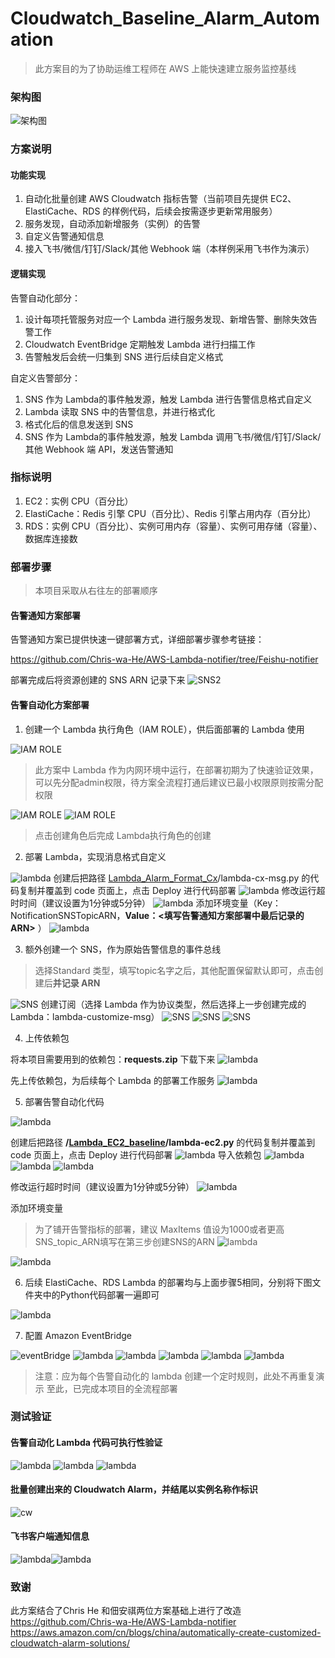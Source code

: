 # Cloudwatch_Baseline_Alarm_Automation

>此方案目的为了协助运维工程师在 AWS 上能快速建立服务监控基线

### 架构图

![架构图](https://github.com/jerrywonggithub/Cloudwatch_Baseline_Alarm_Automation/blob/main/cw_automation_architecture.png)

### 方案说明
#### 功能实现

1. 自动化批量创建 AWS Cloudwatch 指标告警（当前项目先提供 EC2、ElastiCache、RDS 的样例代码，后续会按需逐步更新常用服务）
2. 服务发现，自动添加新增服务（实例）的告警
3. 自定义告警通知信息
4. 接入飞书/微信/钉钉/Slack/其他 Webhook 端（本样例采用飞书作为演示）

#### 逻辑实现

告警自动化部分：

1. 设计每项托管服务对应一个 Lambda 进行服务发现、新增告警、删除失效告警工作
2. Cloudwatch EventBridge 定期触发 Lambda 进行扫描工作
3. 告警触发后会统一归集到 SNS 进行后续自定义格式

自定义告警部分：

1. SNS 作为 Lambda的事件触发源，触发 Lambda 进行告警信息格式自定义
2. Lambda 读取 SNS 中的告警信息，并进行格式化
3. 格式化后的信息发送到 SNS
4. SNS 作为 Lambda的事件触发源，触发 Lambda 调用飞书/微信/钉钉/Slack/其他 Webhook 端 API，发送告警通知



### 指标说明

1. EC2：实例 CPU（百分比）
2. ElastiCache：Redis 引擎 CPU（百分比）、Redis 引擎占用内存（百分比）
3. RDS：实例 CPU（百分比）、实例可用内存（容量）、实例可用存储（容量）、数据库连接数





### 部署步骤

>本项目采取从右往左的部署顺序



#### 告警通知方案部署

告警通知方案已提供快速一键部署方式，详细部署步骤参考链接：

https://github.com/Chris-wa-He/AWS-Lambda-notifier/tree/Feishu-notifier

部署完成后将资源创建的 SNS ARN 记录下来
![SNS2](https://github.com/jerrywonggithub/Cloudwatch_Baseline_Alarm_Automation/blob/main/capture/sns_feishu_arn.jpg)

#### 告警自动化方案部署

1. 创建一个 Lambda 执行角色（IAM ROLE），供后面部署的 Lambda 使用

![IAM ROLE](https://github.com/jerrywonggithub/Cloudwatch_Baseline_Alarm_Automation/blob/main/capture/iam_lambda_role.jpg)
>此方案中 Lambda 作为内网环境中运行，在部署初期为了快速验证效果，可以先分配admin权限，待方案全流程打通后建议已最小权限原则按需分配权限


![IAM ROLE](https://github.com/jerrywonggithub/Cloudwatch_Baseline_Alarm_Automation/blob/main/capture/iam_lambda_role_2.jpg)
![IAM ROLE](https://github.com/jerrywonggithub/Cloudwatch_Baseline_Alarm_Automation/blob/main/capture/iam_lambda_role_3.jpg)
>点击创建角色后完成 Lambda执行角色的创建



2. 部署 Lambda，实现消息格式自定义

![lambda](https://github.com/jerrywonggithub/Cloudwatch_Baseline_Alarm_Automation/blob/main/capture/lambda_cx_msg.jpg)
创建后把路径 [Lambda_Alarm_Format_Cx](https://github.com/jerrywonggithub/Cloudwatch_Baseline_Alarm_Automation/tree/main/Lambda_Alarm_Format_Cx)/lambda-cx-msg.py 的代码复制并覆盖到 code 页面上，点击 Deploy 进行代码部署
![lambda](https://github.com/jerrywonggithub/Cloudwatch_Baseline_Alarm_Automation/blob/main/capture/lambda_cx_msg_code.jpg)
修改运行超时时间（建议设置为1分钟或5分钟）
![lambda](https://github.com/jerrywonggithub/Cloudwatch_Baseline_Alarm_Automation/blob/main/capture/lambda_cx_msg_code_timeout.jpg)
添加环境变量（Key：NotificationSNSTopicARN，**Value：<填写告警通知方案部署中最后记录的ARN>** ）
![lambda](https://github.com/jerrywonggithub/Cloudwatch_Baseline_Alarm_Automation/blob/main/capture/lambda_cx_msg_code_env.jpg)


3. 额外创建一个 SNS，作为原始告警信息的事件总线

>选择Standard 类型，填写topic名字之后，其他配置保留默认即可，点击创建后**并记录 ARN**

![SNS](https://github.com/jerrywonggithub/Cloudwatch_Baseline_Alarm_Automation/blob/main/capture/sns_create_sns_topic.jpg)
创建订阅（选择 Lambda 作为协议类型，然后选择上一步创建完成的 Lambda：lambda-customize-msg）
![SNS](https://github.com/jerrywonggithub/Cloudwatch_Baseline_Alarm_Automation/blob/main/capture/sns_create_subscription.jpg)
![SNS](https://github.com/jerrywonggithub/Cloudwatch_Baseline_Alarm_Automation/blob/main/capture/sns_create_subscription_lambda.jpg)
![SNS](https://github.com/jerrywonggithub/Cloudwatch_Baseline_Alarm_Automation/blob/main/capture/sns_create_subscription_2.jpg)


4. 上传依赖包

将本项目需要用到的依赖包：**requests.zip** 下载下来
![lambda](https://github.com/jerrywonggithub/Cloudwatch_Baseline_Alarm_Automation/blob/main/capture/requests.jpg)

先上传依赖包，为后续每个 Lambda 的部署工作服务
![lambda](https://github.com/jerrywonggithub/Cloudwatch_Baseline_Alarm_Automation/blob/main/capture/lambda_alarmAutomation_ec2_createlayer.jpg)

5. 部署告警自动化代码

![lambda](https://github.com/jerrywonggithub/Cloudwatch_Baseline_Alarm_Automation/blob/main/capture/lambda_alarmAutomation_ec2.jpg)

创建后把路径 **/**[**Lambda_EC2_baseline**](https://github.com/jerrywonggithub/Cloudwatch_Baseline_Alarm_Automation/tree/main/Lambda_EC2_baseline)**/lambda-ec2.py** 的代码复制并覆盖到 code 页面上，点击 Deploy 进行代码部署
![lambda](https://github.com/jerrywonggithub/Cloudwatch_Baseline_Alarm_Automation/blob/main/capture/lambda_alarmAutomation_ec2_code.jpg)
导入依赖包
![lambda](https://github.com/jerrywonggithub/Cloudwatch_Baseline_Alarm_Automation/blob/main/capture/lambda_alarmAutomation_ec2_addlayer.jpg)
![lambda](https://github.com/jerrywonggithub/Cloudwatch_Baseline_Alarm_Automation/blob/main/capture/lambda_alarmAutomation_ec2_addlayer_2.jpg)
![lambda](https://github.com/jerrywonggithub/Cloudwatch_Baseline_Alarm_Automation/blob/main/capture/lambda_alarmAutomation_ec2_layer.jpg)


修改运行超时时间（建议设置为1分钟或5分钟）
![lambda](https://github.com/jerrywonggithub/Cloudwatch_Baseline_Alarm_Automation/blob/main/capture/lambda_cx_msg_code_timeout.jpg)

添加环境变量
>为了铺开告警指标的部署，建议 MaxItems 值设为1000或者更高
>SNS_topic_ARN填写在第三步创建SNS的ARN
![lambda](https://github.com/jerrywonggithub/Cloudwatch_Baseline_Alarm_Automation/blob/main/capture/lambda_alarmAutomation_ec2_env.jpg)


![lambda](https://github.com/jerrywonggithub/Cloudwatch_Baseline_Alarm_Automation/blob/main/capture/lambda_alarmAutomation_ec2_env.jpg)

6. 后续 ElastiCache、RDS Lambda 的部署均与上面步骤5相同，分别将下图文件夹中的Python代码部署一遍即可

![lambda](https://github.com/jerrywonggithub/Cloudwatch_Baseline_Alarm_Automation/blob/main/capture/lambda_ec_rds.jpg)


7. 配置 Amazon EventBridge 

![eventBridge](capture/event_bridge.jpg)
![lambda](https://github.com/jerrywonggithub/Cloudwatch_Baseline_Alarm_Automation/blob/main/capture/event_bridge.jpg)
![lambda](https://github.com/jerrywonggithub/Cloudwatch_Baseline_Alarm_Automation/blob/main/capture/event_bridge_2.jpg)
![lambda](https://github.com/jerrywonggithub/Cloudwatch_Baseline_Alarm_Automation/blob/main/capture/event_bridge_3.jpg)
![lambda](https://github.com/jerrywonggithub/Cloudwatch_Baseline_Alarm_Automation/blob/main/capture/event_bridge_4.jpg)
![lambda](https://github.com/jerrywonggithub/Cloudwatch_Baseline_Alarm_Automation/blob/main/capture/event_bridge_5.jpg)

>注意：应为每个告警自动化的 lambda 创建一个定时规则，此处不再重复演示
>至此，已完成本项目的全流程部署





### 测试验证

#### 告警自动化 Lambda 代码可执行性验证

![lambda](https://github.com/jerrywonggithub/Cloudwatch_Baseline_Alarm_Automation/blob/main/capture/lambda_test_event.jpg)
![lambda](https://github.com/jerrywonggithub/Cloudwatch_Baseline_Alarm_Automation/blob/main/capture/lambda_test_event_2.jpg)
![lambda](https://github.com/jerrywonggithub/Cloudwatch_Baseline_Alarm_Automation/blob/main/capture/lambda_test_200.jpg)


#### 批量创建出来的 Cloudwatch Alarm，并结尾以实例名称作标识
![cw](https://github.com/jerrywonggithub/Cloudwatch_Baseline_Alarm_Automation/blob/main/capture/cw_alarm.jpg)


#### 飞书客户端通知信息
![lambda](https://github.com/jerrywonggithub/Cloudwatch_Baseline_Alarm_Automation/blob/main/capture/feishu_notice_1.png)![lambda](https://github.com/jerrywonggithub/Cloudwatch_Baseline_Alarm_Automation/blob/main/capture/feishu_notice_2.png)




### 致谢
此方案结合了Chris He 和佃安祺两位方案基础上进行了改造
https://github.com/Chris-wa-He/AWS-Lambda-notifier
https://aws.amazon.com/cn/blogs/china/automatically-create-customized-cloudwatch-alarm-solutions/

